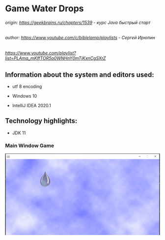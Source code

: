# Game Water Drops
###### origin: https://geekbrains.ru/chapters/1539 - курс Java быстрый старт

###### author: https://www.youtube.com/c/biblelamp/playlists - Сергей Ирюпин

###### https://www.youtube.com/playlist?list=PLAma_mKffTOR5o0WNHnY0mTjKxnCgSXrZ

## Information about the system and editors used:

- utf 8 encoding

- Windows 10

- IntelliJ IDEA 2020.1


## Technology highlights:

- JDK 11 


### Main Window Game

![](https://github.com/MartyMcAir/OpenSourceApps/blob/master/GameWaterDrops/src/main/source/img/MainWindow.png)
